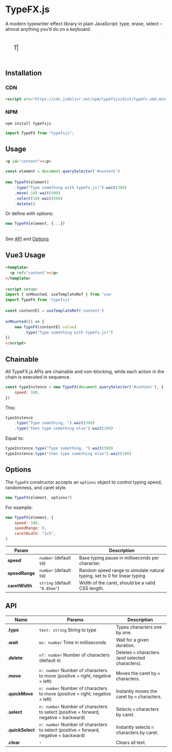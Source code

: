 # TypeFX.js

A modern typewriter effect library in plain JavaScript: type, erase, select – almost anything you’d do on a keyboard.


![](example.gif)




## Installation

### CDN

```html
<script src="https://cdn.jsdelivr.net/npm/typefxjs/dist/typefx.umd.min.js"></script>
```


### NPM

```shell
npm install typefxjs
```
```js
import TypeFX from "typefxjs"; 
```



## Usage

```html
<p id="content"></p>
```
```js
const element = document.querySelector('#content')

new TypeFX(element)
    .type("Type something with typefx.js!").wait(300)
    .move(-10).wait(400)
    .select(10).wait(500)
    .delete()
```
Or define with options:
```js
new TypeFX(element, {...})
    ...
```
See [API](#API) and [Options](#options)







## Vue3 Usage

```html
<template>
  <p ref="content"></p>
</template>

<script setup>
import { onMounted, useTemplateRef } from 'vue'
import TypeFX from 'typefxjs'

const contentEl = useTemplateRef('content')

onMounted(() => {
    new TypeFX(contentEl.value)
        .type("Type something with typefx.js!")
})
</script>
```



## Chainable

All TypeFX.js APIs are chainable and non-blocking, while each action in the chain is executed in sequence.

```js
const typeInstence = new TypeFX(document.querySelector('#content'), {
    speed: 100,
})
```

This:

```js
typeInstence
    .type("Type something, ").wait(300)
    .type("then type something else").wait(100)
```

Equal to:

```js
typeInstence.type("Type something, ").wait(300)
typeInstence.type("then type something else").wait(100)
```





## Options

The `TypeFX` constructor accepts an `options` object to control typing speed, randomness, and caret style.

```ts
new TypeFX(element, options?)
```

For example:
```js
new TypeFX(element, {
    speed: 100,
    speedRange: 0,
    caretWidth: "1ch",
)
```


| Param | | Description |
| --- | --- | --- |
| **speed** | ``number`` (default `50`) | Base typing pause in milliseconds per character. |
| **speedRange** | ``number`` (default `50`) | Random speed range to simulate natural typing, set to 0 for linear typing|
| **caretWidth** | ``string`` (default `"0.05em"`) | Width of the caret, should be a valid CSS length. |



## API


| Name | Params | Description |
| --- | --- | --- |
| **.type** | ``text: string`` String to type | Types characters one by one. |
| **.wait** | ``ms: number`` Time in milliseconds | Wait for a given duration. |
| **.delete** | ``n?: number`` Number of characters (default `0`) | Deletes `n` characters (and selected characters).|
| **.move** | ``n: number`` Number of characters to move (positive = right, negative = left) | Moves the caret by `n` characters. |
| **.quickMove** | ``n: number`` Number of characters to move (positive = right, negative = left) | Instantly moves the caret by `n` characters. |
| **.select** | ``n: number`` Number of characters to select (positive = forward, negative = backward) | Selects `n` characters by caret. |
| **.quickSelect** | ``n: number`` Number of characters to select (positive = forward, negative = backward) | Instantly selects `n` characters by caret. |
| **.clear** | - | Clears all text. |
